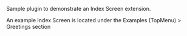 Sample plugin to demonstrate an Index Screen extension.

An example Index Screen is located under the Examples (TopMenu) > Greetings section

